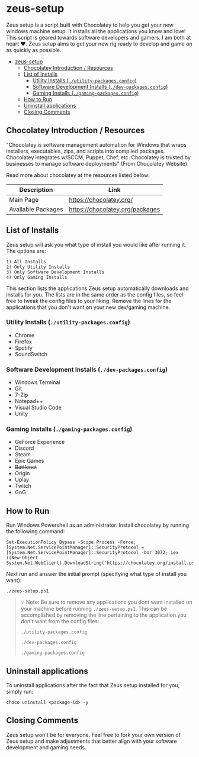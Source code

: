 # zeus-setup

Zeus setup is a script built with Chocolatey to help you get your new windows machine setup. It installs all the applications you know and love! This script is geared towards software developers and gamers. I am both at heart :heart:. Zeus setup aims to get your new rig ready to develop and game on as quickly as possible.

- [zeus-setup](#zeus-setup)
  - [Chocolatey Introduction / Resources](#chocolatey-introduction--resources)
  - [List of Installs](#list-of-installs)
    - [Utility Installs (`./utility-packages.config`)](#utility-installs-utility-packagesconfig)
    - [Software Development Installs (`./dev-packages.config`)](#software-development-installs-dev-packagesconfig)
    - [Gaming Installs (`./gaming-packages.config`)](#gaming-installs-gaming-packagesconfig)
  - [How to Run](#how-to-run)
  - [Uninstall applications](#uninstall-applications)
  - [Closing Comments](#closing-comments)

## Chocolatey Introduction / Resources

"Chocolatey is software management automation for Windows that wraps installers, executables, zips, and scripts into compiled packages. Chocolatey integrates w/SCCM, Puppet, Chef, etc. Chocolatey is trusted by businesses to manage software deployments" (From Chocolatey Website). 

Read more about chocolatey at the resources listed below:

| Description | Link | 
|---|---|
| Main Page | <https://chocolatey.org/> | 
| Available Packages |<https://chocolatey.org/packages>

## List of Installs

Zeus setup will ask you what type of install you would like after running it. The options are:
```
1) All Installs
2) Only Utility Installs
3) Only Software Development Installs
4) Only Gaming Installs
```

This section lists the applications Zeus setup automatically downloads and installs for you. The lists are in the same order as the config files, so feel free to tweak the config files to your liking. Remove the lines for the applications that you don't want on your new dev/gaming machine.

### Utility Installs (`./utility-packages.config`)
* Chrome
* Firefox
* Spotify
* SoundSwitch

### Software Development Installs (`./dev-packages.config`)
* Windows Terminal
* Git
* 7-Zip
* Notepad++
* Visual Studio Code
* Unity

### Gaming Installs (`./gaming-packages.config`)
* GeForce Experience
* Discord
* Steam
* Epic Games
* ~~Battlenet~~
* Origin
* Uplay
* Twitch
* GoG

## How to Run

Run Windows Powershell as an administrator. Install chocolatey by running the following command:

```
Set-ExecutionPolicy Bypass -Scope Process -Force; [System.Net.ServicePointManager]::SecurityProtocol = [System.Net.ServicePointManager]::SecurityProtocol -bor 3072; iex ((New-Object System.Net.WebClient).DownloadString('https://chocolatey.org/install.ps1'))
```

Next run and answer the initial prompt (specifying what type of install you want):
```
./zeus-setup.ps1
```
> :bulb: Note: Be sure to remove any applications you dont want installed on your machine before running `./zeus-setup.ps1`. This can be accomplished by removing the line pertaining to the application you don't want from the config files: 
> 
> `./utility-packages.config`
> 
> `./dev-packages.config`
> 
> `./gaming-packages.config`



## Uninstall applications

To uninstall applications after the fact that Zeus setup installed for you, simply run:

```
choco uninstall <package-id> -y
```

## Closing Comments

Zeus setup won't be for everyone. Feel free to fork your own version of Zeus setup and make adjustments that better align with your software development and gaming needs.